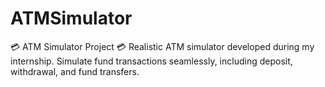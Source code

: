 # ATMSimulator
💳 ATM Simulator Project 💳  Realistic ATM simulator developed during my internship. Simulate fund transactions seamlessly, including deposit, withdrawal, and fund transfers. 
